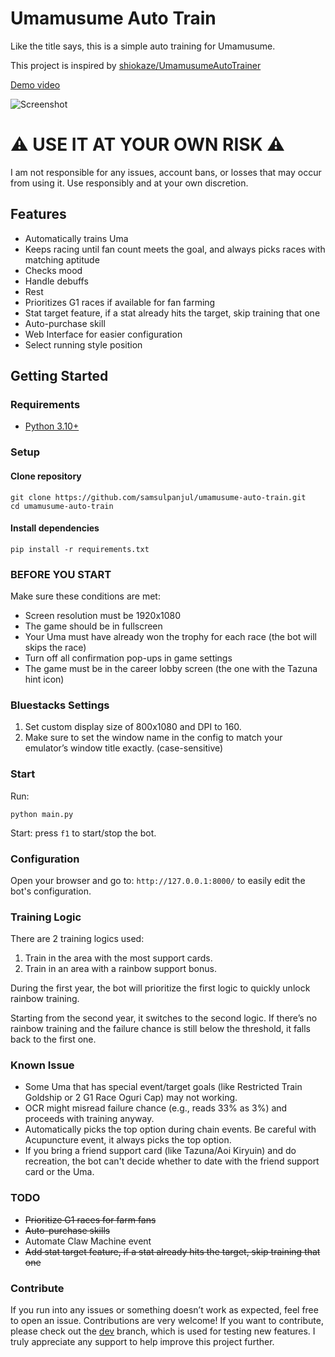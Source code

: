 # Umamusume Auto Train

Like the title says, this is a simple auto training for Umamusume.

This project is inspired by [shiokaze/UmamusumeAutoTrainer](https://github.com/shiokaze/UmamusumeAutoTrainer)

[Demo video](https://youtu.be/CXSYVD-iMJk)

![Screenshot](screenshot.png)

# ⚠️ USE IT AT YOUR OWN RISK ⚠️

I am not responsible for any issues, account bans, or losses that may occur from using it.
Use responsibly and at your own discretion.

## Features

- Automatically trains Uma
- Keeps racing until fan count meets the goal, and always picks races with matching aptitude
- Checks mood
- Handle debuffs
- Rest
- Prioritizes G1 races if available for fan farming
- Stat target feature, if a stat already hits the target, skip training that one
- Auto-purchase skill
- Web Interface for easier configuration
- Select running style position

## Getting Started

### Requirements

- [Python 3.10+](https://www.python.org/downloads/)

### Setup

#### Clone repository

```
git clone https://github.com/samsulpanjul/umamusume-auto-train.git
cd umamusume-auto-train
```

#### Install dependencies

```
pip install -r requirements.txt
```

### BEFORE YOU START

Make sure these conditions are met:

- Screen resolution must be 1920x1080
- The game should be in fullscreen
- Your Uma must have already won the trophy for each race (the bot will skips the race)
- Turn off all confirmation pop-ups in game settings
- The game must be in the career lobby screen (the one with the Tazuna hint icon)

### Bluestacks Settings

1. Set custom display size of 800x1080 and DPI to 160.
2. Make sure to set the window name in the config to match your emulator’s window title exactly. (case-sensitive)

### Start

Run:

```
python main.py
```

Start:
press `f1` to start/stop the bot.

### Configuration

Open your browser and go to: `http://127.0.0.1:8000/` to easily edit the bot's configuration.

### Training Logic

There are 2 training logics used:

1. Train in the area with the most support cards.
2. Train in an area with a rainbow support bonus.

During the first year, the bot will prioritize the first logic to quickly unlock rainbow training.

Starting from the second year, it switches to the second logic. If there’s no rainbow training and the failure chance is still below the threshold, it falls back to the first one.

### Known Issue

- Some Uma that has special event/target goals (like Restricted Train Goldship or 2 G1 Race Oguri Cap) may not working.
- OCR might misread failure chance (e.g., reads 33% as 3%) and proceeds with training anyway.
- Automatically picks the top option during chain events. Be careful with Acupuncture event, it always picks the top option.
- If you bring a friend support card (like Tazuna/Aoi Kiryuin) and do recreation, the bot can't decide whether to date with the friend support card or the Uma.

### TODO

- ~~Prioritize G1 races for farm fans~~
- ~~Auto-purchase skills~~
- Automate Claw Machine event
- ~~Add stat target feature, if a stat already hits the target, skip training that one~~

### Contribute

If you run into any issues or something doesn’t work as expected, feel free to open an issue.
Contributions are very welcome! If you want to contribute, please check out the [dev](https://github.com/samsulpanjul/umamusume-auto-train/tree/dev) branch, which is used for testing new features. I truly appreciate any support to help improve this project further.
